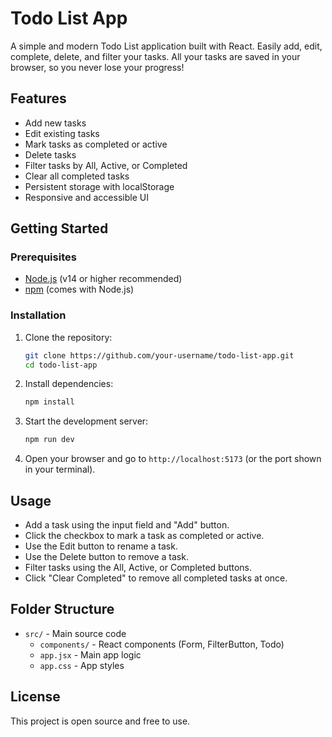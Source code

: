 # Todo List App

A simple and modern Todo List application built with React. Easily add, edit, complete, delete, and filter your tasks. All your tasks are saved in your browser, so you never lose your progress!

## Features

- Add new tasks
- Edit existing tasks
- Mark tasks as completed or active
- Delete tasks
- Filter tasks by All, Active, or Completed
- Clear all completed tasks
- Persistent storage with localStorage
- Responsive and accessible UI

## Getting Started

### Prerequisites

- [Node.js](https://nodejs.org/) (v14 or higher recommended)
- [npm](https://www.npmjs.com/) (comes with Node.js)

### Installation

1. Clone the repository:
   ```bash
   git clone https://github.com/your-username/todo-list-app.git
   cd todo-list-app
   ```
2. Install dependencies:
   ```bash
   npm install
   ```
3. Start the development server:
   ```bash
   npm run dev
   ```
4. Open your browser and go to `http://localhost:5173` (or the port shown in your terminal).

## Usage

- Add a task using the input field and "Add" button.
- Click the checkbox to mark a task as completed or active.
- Use the Edit button to rename a task.
- Use the Delete button to remove a task.
- Filter tasks using the All, Active, or Completed buttons.
- Click "Clear Completed" to remove all completed tasks at once.

## Folder Structure

- `src/` - Main source code
  - `components/` - React components (Form, FilterButton, Todo)
  - `app.jsx` - Main app logic
  - `app.css` - App styles

## License

This project is open source and free to use.
